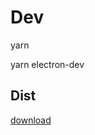 # Dev
yarn

yarn electron-dev


## Dist
[download](http://www.mediafire.com/file/fkqjappi7477f60/onus-0.1.0.dmg/file)
